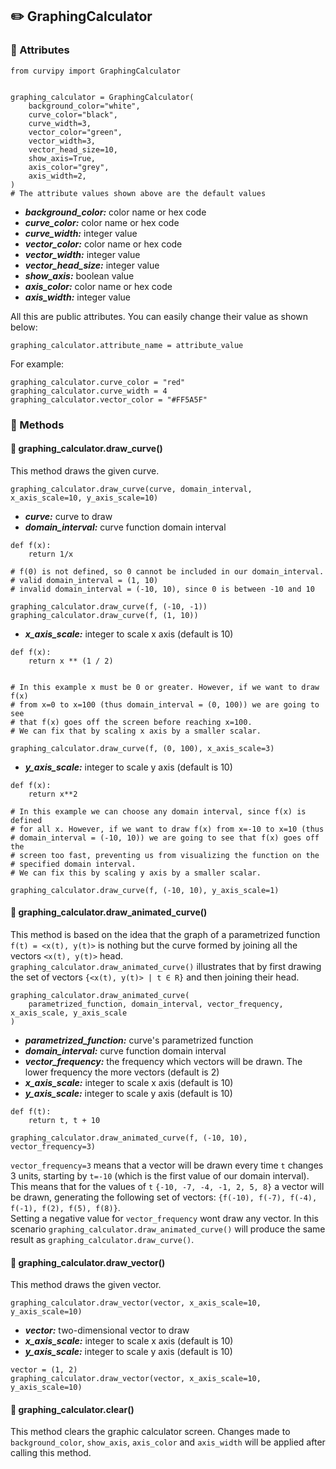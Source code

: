 ## :pencil2: GraphingCalculator

### :pushpin: Attributes
```
from curvipy import GraphingCalculator


graphing_calculator = GraphingCalculator(
    background_color="white",
    curve_color="black",
    curve_width=3,
    vector_color="green",
    vector_width=3,
    vector_head_size=10,
    show_axis=True,
    axis_color="grey",
    axis_width=2,
)
# The attribute values shown above are the default values 
```

- _**background_color:**_ color name or hex code
- _**curve_color:**_ color name or hex code
- _**curve_width:**_ integer value
- _**vector_color:**_ color name or hex code
- _**vector_width:**_ integer value
- _**vector_head_size:**_ integer value
- _**show_axis:**_ boolean value
- _**axis_color:**_ color name or hex code
- _**axis_width:**_ integer value


All this are public attributes. You can easily change their value as shown below:
```
graphing_calculator.attribute_name = attribute_value
```
For example:
```
graphing_calculator.curve_color = "red"
graphing_calculator.curve_width = 4
graphing_calculator.vector_color = "#FF5A5F"
```

### :pushpin: Methods

#### :round_pushpin: graphing_calculator.draw_curve()

This method draws the given curve.

```
graphing_calculator.draw_curve(curve, domain_interval, x_axis_scale=10, y_axis_scale=10)
```
- _**curve:**_ curve to draw
- _**domain_interval:**_ curve function domain interval
```
def f(x):
    return 1/x 

# f(0) is not defined, so 0 cannot be included in our domain_interval.
# valid domain_interval = (1, 10)
# invalid domain_interval = (-10, 10), since 0 is between -10 and 10

graphing_calculator.draw_curve(f, (-10, -1))
graphing_calculator.draw_curve(f, (1, 10))
```
- _**x_axis_scale:**_ integer to scale x axis (default is 10)
```
def f(x):
    return x ** (1 / 2)


# In this example x must be 0 or greater. However, if we want to draw f(x)
# from x=0 to x=100 (thus domain_interval = (0, 100)) we are going to see
# that f(x) goes off the screen before reaching x=100.
# We can fix that by scaling x axis by a smaller scalar.

graphing_calculator.draw_curve(f, (0, 100), x_axis_scale=3)
```
- _**y_axis_scale:**_  integer to scale y axis (default is 10)
```
def f(x):
    return x**2 

# In this example we can choose any domain interval, since f(x) is defined
# for all x. However, if we want to draw f(x) from x=-10 to x=10 (thus
# domain_interval = (-10, 10)) we are going to see that f(x) goes off the 
# screen too fast, preventing us from visualizing the function on the 
# specified domain interval.
# We can fix this by scaling y axis by a smaller scalar.

graphing_calculator.draw_curve(f, (-10, 10), y_axis_scale=1)
```

#### :round_pushpin: graphing_calculator.draw_animated_curve()

This method is based on the idea that the graph of a parametrized function ```f(t) = <x(t), y(t)>``` is nothing but the curve formed by joining all the vectors ```<x(t), y(t)>``` head. <br>
```graphing_calculator.draw_animated_curve()``` illustrates that by first drawing the set of vectors ```{<x(t), y(t)> | t ∈ R}``` and then joining their head.

```
graphing_calculator.draw_animated_curve(
    parametrized_function, domain_interval, vector_frequency, x_axis_scale, y_axis_scale
)
```

- _**parametrized_function:**_ curve's parametrized function
- _**domain_interval:**_ curve function domain interval
- _**vector_frequency:**_ the frequency which vectors will be drawn. The lower frequency the more vectors (default is 2)
- _**x_axis_scale:**_ integer to scale x axis (default is 10)
- _**y_axis_scale:**_  integer to scale y axis (default is 10)

```
def f(t):
    return t, t + 10

graphing_calculator.draw_animated_curve(f, (-10, 10), vector_frequency=3)
```
```vector_frequency=3``` means that a vector will be drawn every time ```t``` changes 3 units, starting by ```t=-10``` (which is the first value of our domain interval). This means that for the values of ```t``` ```{-10, -7, -4, -1, 2, 5, 8}``` a vector will be drawn, generating the following set of vectors: ```{f(-10), f(-7), f(-4), f(-1), f(2), f(5), f(8)}```. <br>
Setting a negative value for ```vector_frequency``` wont draw any vector. In this scenario ```graphing_calculator.draw_animated_curve()``` will produce the same result as ```graphing_calculator.draw_curve()```.


#### :round_pushpin: graphing_calculator.draw_vector()

This method draws the given vector.

```
graphing_calculator.draw_vector(vector, x_axis_scale=10, y_axis_scale=10)
```

- _**vector:**_ two-dimensional vector to draw
- _**x_axis_scale:**_ integer to scale x axis (default is 10)
- _**y_axis_scale:**_  integer to scale y axis (default is 10)
```
vector = (1, 2)
graphing_calculator.draw_vector(vector, x_axis_scale=10, y_axis_scale=10)
```

#### :round_pushpin: graphing_calculator.clear()

This method clears the graphic calculator screen. Changes made to ```background_color```, ```show_axis```, ```axis_color``` and ```axis_width``` will be applied after calling this method.